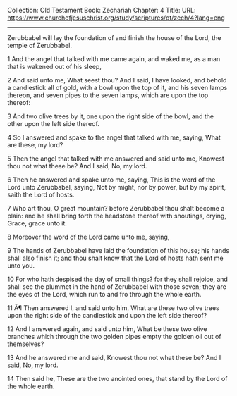 Collection: Old Testament
Book: Zechariah
Chapter: 4
Title: 
URL: https://www.churchofjesuschrist.org/study/scriptures/ot/zech/4?lang=eng

---

Zerubbabel will lay the foundation of and finish the house of the Lord, the temple of Zerubbabel.

1 And the angel that talked with me came again, and waked me, as a man that is wakened out of his sleep,

2 And said unto me, What seest thou? And I said, I have looked, and behold a candlestick all of gold, with a bowl upon the top of it, and his seven lamps thereon, and seven pipes to the seven lamps, which are upon the top thereof:

3 And two olive trees by it, one upon the right side of the bowl, and the other upon the left side thereof.

4 So I answered and spake to the angel that talked with me, saying, What are these, my lord?

5 Then the angel that talked with me answered and said unto me, Knowest thou not what these be? And I said, No, my lord.

6 Then he answered and spake unto me, saying, This is the word of the Lord unto Zerubbabel, saying, Not by might, nor by power, but by my spirit, saith the Lord of hosts.

7 Who art thou, O great mountain? before Zerubbabel thou shalt become a plain: and he shall bring forth the headstone thereof with shoutings, crying, Grace, grace unto it.

8 Moreover the word of the Lord came unto me, saying,

9 The hands of Zerubbabel have laid the foundation of this house; his hands shall also finish it; and thou shalt know that the Lord of hosts hath sent me unto you.

10 For who hath despised the day of small things? for they shall rejoice, and shall see the plummet in the hand of Zerubbabel with those seven; they are the eyes of the Lord, which run to and fro through the whole earth.

11 Â¶ Then answered I, and said unto him, What are these two olive trees upon the right side of the candlestick and upon the left side thereof?

12 And I answered again, and said unto him, What be these two olive branches which through the two golden pipes empty the golden oil out of themselves?

13 And he answered me and said, Knowest thou not what these be? And I said, No, my lord.

14 Then said he, These are the two anointed ones, that stand by the Lord of the whole earth.
